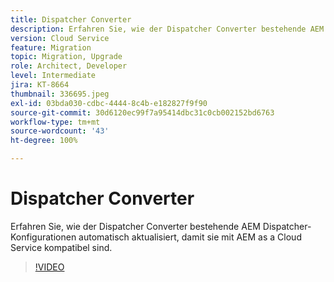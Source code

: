 ```yaml
---
title: Dispatcher Converter
description: Erfahren Sie, wie der Dispatcher Converter bestehende AEM Dispatcher-Konfigurationen automatisch aktualisiert, um mit AEM as a Cloud Service kompatibel zu sein.
version: Cloud Service
feature: Migration
topic: Migration, Upgrade
role: Architect, Developer
level: Intermediate
jira: KT-8664
thumbnail: 336695.jpeg
exl-id: 03bda030-cdbc-4444-8c4b-e182827f9f90
source-git-commit: 30d6120ec99f7a95414dbc31c0cb002152bd6763
workflow-type: tm+mt
source-wordcount: '43'
ht-degree: 100%

---
```


# Dispatcher Converter

Erfahren Sie, wie der Dispatcher Converter bestehende AEM Dispatcher-Konfigurationen automatisch aktualisiert, damit sie mit AEM as a Cloud Service kompatibel sind.

>[!VIDEO](https://video.tv.adobe.com/v/336695?quality=12&learn=on)
